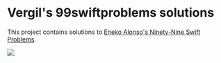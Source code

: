 # Vergil's 99swiftproblems solutions

This project contains solutions to [Eneko Alonso's Ninety-Nine Swift Problems](https://www.enekoalonso.com/projects/99-swift-problems/).

![](vergil.gif)

